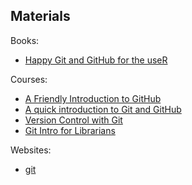 
## Materials

Books:
- [Happy Git and GitHub for the useR](http://happygitwithr.com/)

Courses:
- [A Friendly Introduction to GitHub](https://kirstiejane.github.io/friendly-github-intro/)
- [A quick introduction to Git and GitHub](http://www.datacarpentry.org/semester-biology/materials/git-in-30-minutes/)
- [Version Control with Git](https://swcarpentry.github.io/git-novice/)
- [Git Intro for Librarians](http://data-lessons.github.io/library-git/)

Websites:
- [git](https://git-scm.com/)
